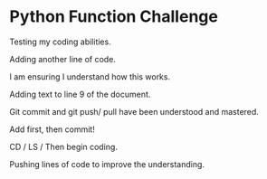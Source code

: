 # Python Function Challenge

Testing my coding abilities.

Adding another line of code.

I am ensuring I understand how this works. 

Adding text to line 9 of the document.

Git commit and git push/ pull have been understood and mastered. 

Add first, then commit!

CD / LS / Then begin coding. 

Pushing lines of code to improve the understanding. 


